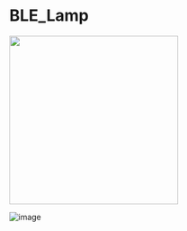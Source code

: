 # BLE_Lamp

<img src="https://user-images.githubusercontent.com/79474454/120360689-e0241280-c2bd-11eb-9c2c-5a0c415dc071.jpg" width="300">

![image](https://user-images.githubusercontent.com/79474454/120360557-ba970900-c2bd-11eb-9cbd-660b58b314d9.png)
